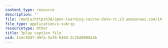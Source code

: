 ```yaml
---
content_type: resource
description: ''
file: /media/https%3A/open-learning-course-data-rc.s3.amazonaws.com/14-73-the-challenge-of-world-poverty-spring-2011/11ec5047d9fa5af684642c25d0909a4b_6RbIUZ-ZvZs.vtt
file_type: application/x-subrip
resourcetype: Other
title: 3play caption file
uid: 11ec5047-d9fa-5af6-8464-2c25d0909a4b
---
```

